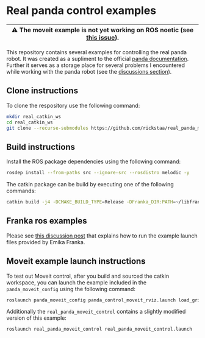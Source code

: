 # Real panda control examples

| ⚠️ The moveit example is not yet working on ROS noetic (see [this issue](https://github.com/ros-planning/panda_moveit_config/issues/72)). |
|------------------------------------------------------------------------------------------------------------------------------------------|

This repository contains several examples for controlling the real panda robot. It was created as a supliment to the official [panda documentation](https://frankaemika.github.io/docs/installation_linux.html). Further it serves as a storage place for several problems I encountered while working with the panda robot (see the [discussions section](https://github.com/rickstaa/real-panda-control-examples/discussions)).

## Clone instructions

To clone the respository use the following command:

```bash
mkdir real_catkin_ws
cd real_catkin_ws
git clone --recurse-submodules https://github.com/rickstaa/real_panda_moveit_control.git src
```

## Build instructions

Install the ROS package dependencies using the following command:

```bash
rosdep install --from-paths src --ignore-src --rosdistro melodic -y
```

The catkin package can be build by executing one of the following commands:

```bash
catkin build -j4 -DCMAKE_BUILD_TYPE=Release -DFranka_DIR:PATH=~/libfranka/build
```

## Franka ros examples

Please see [this discussion post](https://github.com/rickstaa/real-panda-control-examples/discussions/4) that explains how to run the example launch files provided by Emika Franka.

## Moveit example launch instructions

To test out Moveit control, after you build and sourced the catkin workspace, you can launch the example included in the `panda_moveit_config` using the following command:

```bash
roslaunch panda_moveit_config panda_control_moveit_rviz.launch load_gripper:=true robot_ip:=172.16.0.2
```

Additionally the `real_panda_moveit_control` contains a slightly modified version of this example:

```bash
roslaunch real_panda_moveit_control real_panda_moveit_control.launch
```
